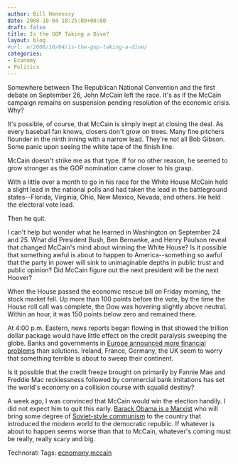 ```yaml
---
author: Bill Hennessy
date: 2008-10-04 18:25:09+00:00
draft: false
title: Is the GOP Taking a Dive?
layout: blog
#url: e/2008/10/04/is-the-gop-taking-a-dive/
categories:
- Economy
- Politics
---
```


Somewhere between The Republican National Convention and the first debate on September 26, John McCain left the race. It's as if the McCain campaign remains on suspension pending resolution of the economic crisis. Why?

It's possible, of course, that McCain is simply inept at closing the deal. As every baseball fan knows, closers don't grow on trees. Many fine pitchers flounder in the ninth inning with a narrow lead. They're not all Bob Gibson. Some panic upon seeing the white tape of the finish line.

McCain doesn't strike me as that type. If for no other reason, he seemed to grow stronger as the GOP nomination came closer to his grasp.

With a little over a month to go in his race for the White House McCain held a slight lead in the national polls and had taken the lead in the battleground states--Florida, Virginia, Ohio, New Mexico, Nevada, and others. He held the electoral vote lead.

Then he quit.

I can't help but wonder what he learned in Washington on September 24 and 25. What did President Bush, Ben Bernanke, and Henry Paulson reveal that changed McCain's mind about winning the White House? Is it possible that something awful is about to happen to America--something so awful that the party in power will sink to unimaginable depths in public trust and public opinion? Did McCain figure out the next president will be the next Hoover?

When the House passed the economic rescue bill on Friday morning, the stock market fell. Up more than 100 points before the vote, by the time the House roll call was complete, the Dow was hovering slightly above neutral. Within an hour, it was 150 points below zero and remained there.

At 4:00 p.m. Eastern, news reports began flowing in that showed the trillion dollar package would have little effect on the credit paralysis sweeping the globe. Banks and governments in [Europe announced more financial problems](https://online.wsj.com/article/SB122313566316305169.html) than solutions. Ireland, France, Germany, the UK seem to worry that something terrible is about to sweep their continent.

Is it possible that the credit freeze brought on primarily by Fannie Mae and Freddie Mac recklessness followed by commercial bank imitations has set the world's economy on a collision course with squalid destiny?

A week ago, I was convinced that McCain would win the election handily. I did not expect him to quit this early. [Barack Obama is a Marxist](https://jammiewearingfool.blogspot.com/2008/10/welcome-to-camp-obama.html) who will bring some degree of [Soviet-style communism](https://gatewaypundit.blogspot.com/2008/10/video-shows-obama-youth-preparing-for.html) to the country that introduced the modern world to the democratic republic. If whatever is about to happen seems worse than that to McCain, whatever's coming must be really, really scary and big.

Technorati Tags: [ecnomony](https://technorati.com/tags/ecnomony),[mccain](https://technorati.com/tags/mccain)
